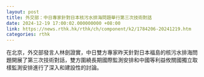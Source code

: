 ```yaml
---
layout: post
title: 外交部：中日專家針對日本核污水排海問題舉行第三次技術對話
date: 2024-12-19 17:00:02.000000000 +08:00
link: https://news.rthk.hk/rthk/ch/component/k2/1784206-20241219.htm
categories: rthk
---
```


在北京，外交部發言人林劍證實，中日雙方專家昨天針對日本福島的核污水排海問題開展了第三次技術對話，雙方圍繞長期國際監測安排和中國等利益攸關國獨立取樣監測安排進行了深入和建設性的討論。
